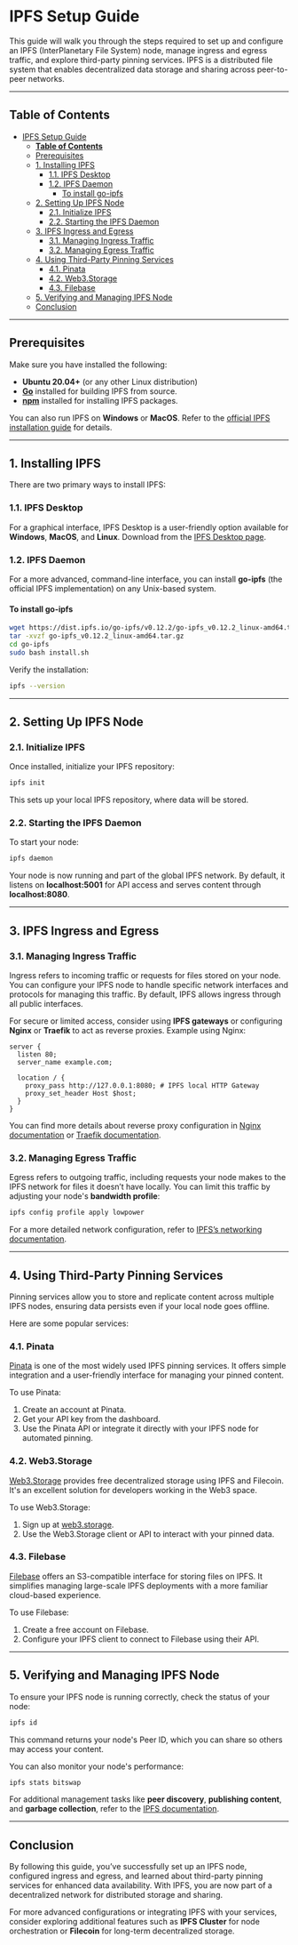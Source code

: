 # IPFS Setup Guide

This guide will walk you through the steps required to set up and configure an IPFS (InterPlanetary File System) node, manage ingress and egress traffic, and explore third-party pinning services. IPFS is a distributed file system that enables decentralized data storage and sharing across peer-to-peer networks.

---

## **Table of Contents**

- [IPFS Setup Guide](#ipfs-setup-guide)
  - [**Table of Contents**](#table-of-contents)
  - [Prerequisites](#prerequisites)
  - [1. Installing IPFS](#1-installing-ipfs)
    - [1.1. IPFS Desktop](#11-ipfs-desktop)
    - [1.2. IPFS Daemon](#12-ipfs-daemon)
      - [To install go-ipfs](#to-install-go-ipfs)
  - [2. Setting Up IPFS Node](#2-setting-up-ipfs-node)
    - [2.1. Initialize IPFS](#21-initialize-ipfs)
    - [2.2. Starting the IPFS Daemon](#22-starting-the-ipfs-daemon)
  - [3. IPFS Ingress and Egress](#3-ipfs-ingress-and-egress)
    - [3.1. Managing Ingress Traffic](#31-managing-ingress-traffic)
    - [3.2. Managing Egress Traffic](#32-managing-egress-traffic)
  - [4. Using Third-Party Pinning Services](#4-using-third-party-pinning-services)
    - [4.1. Pinata](#41-pinata)
    - [4.2. Web3.Storage](#42-web3storage)
    - [4.3. Filebase](#43-filebase)
  - [5. Verifying and Managing IPFS Node](#5-verifying-and-managing-ipfs-node)
  - [Conclusion](#conclusion)

---

## Prerequisites

Make sure you have installed the following:

- **Ubuntu 20.04+** (or any other Linux distribution)
- [**Go**](https://go.dev/doc/install) installed for building IPFS from source.
- [**npm**](https://docs.npmjs.com/downloading-and-installing-node-js-and-npm) installed for installing IPFS packages.

You can also run IPFS on **Windows** or **MacOS**. Refer to the [official IPFS installation guide](https://docs.ipfs.io/install/) for details.

---

## 1. Installing IPFS

There are two primary ways to install IPFS:

### 1.1. IPFS Desktop

For a graphical interface, IPFS Desktop is a user-friendly option available for **Windows**, **MacOS**, and **Linux**. Download from the [IPFS Desktop page](https://docs.ipfs.tech/install/ipfs-desktop/).

### 1.2. IPFS Daemon

For a more advanced, command-line interface, you can install **go-ipfs** (the official IPFS implementation) on any Unix-based system.

#### To install go-ipfs

```bash
wget https://dist.ipfs.io/go-ipfs/v0.12.2/go-ipfs_v0.12.2_linux-amd64.tar.gz
tar -xvzf go-ipfs_v0.12.2_linux-amd64.tar.gz
cd go-ipfs
sudo bash install.sh
```

Verify the installation:

```bash
ipfs --version
```

---

## 2. Setting Up IPFS Node

### 2.1. Initialize IPFS

Once installed, initialize your IPFS repository:

```bash
ipfs init
```

This sets up your local IPFS repository, where data will be stored.

### 2.2. Starting the IPFS Daemon

To start your node:

```bash
ipfs daemon
```

Your node is now running and part of the global IPFS network. By default, it listens on **localhost:5001** for API access and serves content through **localhost:8080**.

---

## 3. IPFS Ingress and Egress

### 3.1. Managing Ingress Traffic

Ingress refers to incoming traffic or requests for files stored on your node. You can configure your IPFS node to handle specific network interfaces and protocols for managing this traffic. By default, IPFS allows ingress through all public interfaces.

For secure or limited access, consider using **IPFS gateways** or configuring **Nginx** or **Traefik** to act as reverse proxies. Example using Nginx:

```nginx
server {
  listen 80;
  server_name example.com;

  location / {
    proxy_pass http://127.0.0.1:8080; # IPFS local HTTP Gateway
    proxy_set_header Host $host;
  }
}
```

You can find more details about reverse proxy configuration in [Nginx documentation](https://nginx.org/en/docs/) or [Traefik documentation](https://doc.traefik.io/traefik/).

### 3.2. Managing Egress Traffic

Egress refers to outgoing traffic, including requests your node makes to the IPFS network for files it doesn’t have locally. You can limit this traffic by adjusting your node's **bandwidth profile**:

```bash
ipfs config profile apply lowpower
```

For a more detailed network configuration, refer to [IPFS’s networking documentation](https://docs.ipfs.tech/how-to/default-profile/#available-profiles).

---

## 4. Using Third-Party Pinning Services

Pinning services allow you to store and replicate content across multiple IPFS nodes, ensuring data persists even if your local node goes offline.

Here are some popular services:

### 4.1. Pinata

[Pinata](https://pinata.cloud/) is one of the most widely used IPFS pinning services. It offers simple integration and a user-friendly interface for managing your pinned content.

To use Pinata:

1. Create an account at Pinata.
2. Get your API key from the dashboard.
3. Use the Pinata API or integrate it directly with your IPFS node for automated pinning.

### 4.2. Web3.Storage

[Web3.Storage](https://web3.storage/) provides free decentralized storage using IPFS and Filecoin. It's an excellent solution for developers working in the Web3 space.

To use Web3.Storage:

1. Sign up at [web3.storage](https://web3.storage).
2. Use the Web3.Storage client or API to interact with your pinned data.

### 4.3. Filebase

[Filebase](https://filebase.com/) offers an S3-compatible interface for storing files on IPFS. It simplifies managing large-scale IPFS deployments with a more familiar cloud-based experience.

To use Filebase:

1. Create a free account on Filebase.
2. Configure your IPFS client to connect to Filebase using their API.

---

## 5. Verifying and Managing IPFS Node

To ensure your IPFS node is running correctly, check the status of your node:

```bash
ipfs id
```

This command returns your node's Peer ID, which you can share so others may access your content.

You can also monitor your node's performance:

```bash
ipfs stats bitswap
```

For additional management tasks like **peer discovery**, **publishing content**, and **garbage collection**, refer to the [IPFS documentation](https://docs.ipfs.io/).

---

## Conclusion

By following this guide, you’ve successfully set up an IPFS node, configured ingress and egress, and learned about third-party pinning services for enhanced data availability. With IPFS, you are now part of a decentralized network for distributed storage and sharing.

For more advanced configurations or integrating IPFS with your services, consider exploring additional features such as **IPFS Cluster** for node orchestration or **Filecoin** for long-term decentralized storage.
